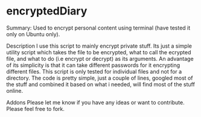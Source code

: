 # encryptedDiary
Summary: Used to encrypt personal content using terminal (have tested it only on Ubuntu only).

Description
I use this script to mainly encrypt private stuff. Its just a simple utility script which takes the file to be encrypted, what to call the ecrypted file, and what to do (i.e encrypt or decrypt) as its arguments. An advantage of its simplicity is that it can take different passwords for it encrypting different files. This script is only tested for individual files and not for a directory.
The code is pretty simple, just a couple of lines, googled most of the stuff and combined it based on what i needed, will find most of the stuff online. 

Addons 
Please let me know if you have any ideas or want to contribute. Please feel free to fork.
